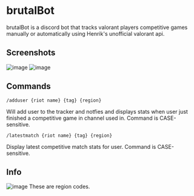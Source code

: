 # brutalBot
brutalBot is a discord bot that tracks valorant players competitive games manually or automatically using Henrik's unofficial valorant api.

## Screenshots
![image](https://github.com/user-attachments/assets/ff13f157-af5a-46d2-b82d-e98ebae0e421)
![image](https://github.com/user-attachments/assets/8e77fc00-9945-4336-97e6-21b791064128)

## Commands
```
/adduser {riot name} {tag} {region}
```
Will add user to the tracker and notfies and displays stats when user just finished a competitive game in channel used in. Command is CASE-sensitive.
```
/latestmatch {riot name} {tag} {region}
```
Display latest competitive match stats for user. Command is CASE-sensitive. 

## Info
![image](https://github.com/user-attachments/assets/91e01de2-1c95-426c-8a40-ac1f0313cd52)
These are region codes. 







